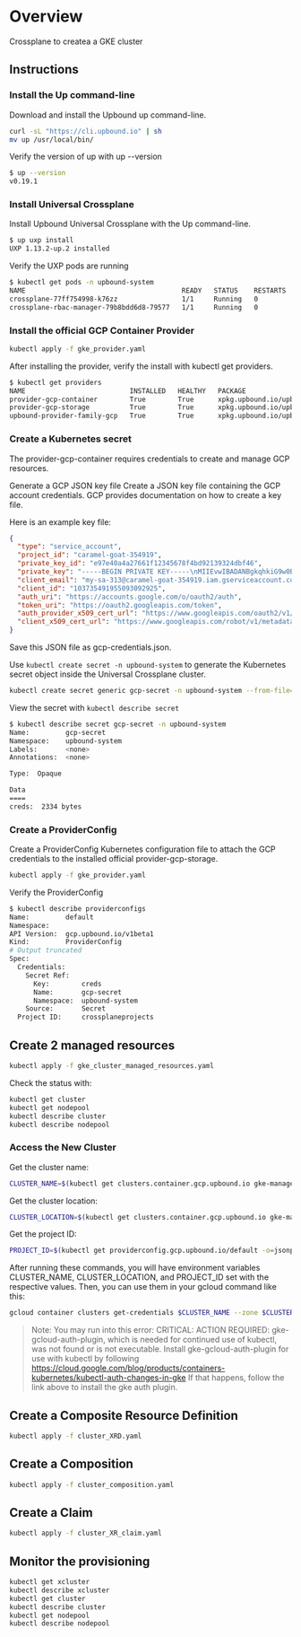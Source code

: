 # Overview
Crossplane to createa a GKE cluster

## Instructions

### Install the Up command-line
Download and install the Upbound up command-line.
```bash
curl -sL "https://cli.upbound.io" | sh
mv up /usr/local/bin/
```

Verify the version of up with up --version
```bash
$ up --version
v0.19.1
```

### Install Universal Crossplane
Install Upbound Universal Crossplane with the Up command-line.

```bash
$ up uxp install
UXP 1.13.2-up.2 installed
```
Verify the UXP pods are running
```bash
$ kubectl get pods -n upbound-system
NAME                                       READY   STATUS    RESTARTS   AGE
crossplane-77ff754998-k76zz                1/1     Running   0          40s
crossplane-rbac-manager-79b8bdd6d8-79577   1/1     Running   0          40s
```

### Install the official GCP Container Provider

```bash
kubectl apply -f gke_provider.yaml
```

After installing the provider, verify the install with kubectl get providers.
```bash
$ kubectl get providers
NAME                          INSTALLED   HEALTHY   PACKAGE                                                  AGE
provider-gcp-container        True        True      xpkg.upbound.io/upbound/provider-gcp-container:v0.41.0   47h
provider-gcp-storage          True        True      xpkg.upbound.io/upbound/provider-gcp-storage:v0.41.0     47h
upbound-provider-family-gcp   True        True      xpkg.upbound.io/upbound/provider-family-gcp:v0.41.0      47h
```

### Create a Kubernetes secret
The provider-gcp-container requires credentials to create and manage GCP resources.

Generate a GCP JSON key file
Create a JSON key file containing the GCP account credentials. GCP provides documentation on how to create a key file.

Here is an example key file:
```json
{
  "type": "service_account",
  "project_id": "caramel-goat-354919",
  "private_key_id": "e97e40a4a27661f12345678f4bd92139324dbf46",
  "private_key": "-----BEGIN PRIVATE KEY-----\nMIIEvwIBADANBgkqhkiG9w0BAQEFAASCBKkwggSlAgEAAoIBAQCwA+6MWRhmcPB3\nF/irb5MDPYAT6BWr7Vu/16U8FbCHk7xtsAWYjKXKHu5mGzum4F781sM0aMCeitlv\n+jr2y7Ny23S9uP5W2kfnD/lfj0EjCdfoaN3m7W0j4DrriJviV6ESeSdb0Ehg+iEW\ngNrkb/ljigYgsSLMuemby5lvJVINUazXJtGUEZew+iAOnI4/j/IrDXPCYVNo5z+b\neiMsDYWfccenWGOQf1hkbVWyKqzsInxu8NQef3tNhoUXNOn+/kgarOA5VTYvFUPr\n2l1P9TxzrcYuL8XK++HjVj5mcNaWXNN+jnFpxjMIJOiDJOZoAo0X7tuCJFXtAZbH\n9P61GjhbAgMBAAECggEARXo31kRw4jbgZFIdASa4hAXpoXHx4/x8Q9yOR4pUNR/2\nt+FMRCv4YTEWb01+nV9hfzISuYRDzBEIxS+jyLkda0/+48i69HOTAD0I9VRppLgE\ne97e40a4a27661f12345678f4bd92139324dbf46+2H7ulQDtbEgfcWpNMQcL2JiFq+WS\neh3H0gHSFFIWGnAM/xofrlhGsN64palZmbt2YiKXcHPT+WgLbD45mT5j9oMYxBJf\nPkUUX5QibSSBQyvNqCgRKHSnsY9yAkoNTbPnEV0clQ4FmSccogyS9uPEocQDefuY\nY7gpwSzjXpaw7tP5scK3NtWmmssi+dwDadfLrKF7oQKBgQDjIZ+jwAggCp7AYB/S\n6dznl5/G28Mw6CIM6kPgFnJ8P/C/Yi2y/OPKFKhMs2ecQI8lJfcvvpU/z+kZizcG\nr/7iRMR/SX8n1eqS8XfWKeBzIdwQmiKyRg2AKelGKljuVtI8sXKv9t6cm8RkWKuZ\n9uVroTCPWGpIrh2EMxLeOrlm0QKBgQDGYxoBvl5GfrOzjhYOa5GBgGYYPdE7kNny\nhpHE9CrPZFIcb5nGMlBCOfV+bqA9ALCXKFCr0eHhTjk9HjHfloxuxDmz34vC0xXG\ncegqfV9GNKZPDctysAlCWW/dMYw4+tzAgoG9Qm13Iyfi2Ikll7vfeMX7fH1cnJs0\nnYpN9LYPawKBgQCwMi09QoMLGDH+2pLVc0ZDAoSYJ3NMRUfk7Paqp784VAHW9bqt\n1zB+W3gTyDjgJdTl5IXVK+tsDUWu4yhUr8LylJY6iDF0HaZTR67HHMVZizLETk4M\nLfvbKKgmHkPO4NtG6gEmMESRCOVZUtAMKFPhIrIhAV2x9CBBpb1FWBjrgQKBgQCj\nkP3WRjDQipJ7DkEdLo9PaJ/EiOND60/m6BCzhGTvjVUt4M22XbFSiRrhXTB8W189\noZ2xrGBCNQ54V7bjE+tBQEQbC8rdnNAtR6kVrzyoU6xzLXp6Wq2nqLnUc4+bQypT\nBscVVfmO6stt+v5Iomvh+l+x05hAjVZh8Sog0AxzdQKBgQCMgMTXt0ZBs0ScrG9v\np5CGa18KC+S3oUOjK/qyACmCqhtd+hKHIxHx3/FQPBWb4rDJRsZHH7C6URR1pHzJ\nmhCWgKGsvYrXkNxtiyPXwnU7PNP9JNuCWa45dr/vE/uxcbccK4JnWJ8+Kk/9LEX0\nmjtDm7wtLVlTswYhP6AP69RoMQ==\n-----END PRIVATE KEY-----\n",
  "client_email": "my-sa-313@caramel-goat-354919.iam.gserviceaccount.com",
  "client_id": "103735491955093092925",
  "auth_uri": "https://accounts.google.com/o/oauth2/auth",
  "token_uri": "https://oauth2.googleapis.com/token",
  "auth_provider_x509_cert_url": "https://www.googleapis.com/oauth2/v1/certs",
  "client_x509_cert_url": "https://www.googleapis.com/robot/v1/metadata/x509/my-sa-313%40caramel-goat-354919.iam.gserviceaccount.com"
}
```
Save this JSON file as gcp-credentials.json.

Use `kubectl create secret -n upbound-system` to generate the Kubernetes secret object inside the Universal Crossplane cluster.

```bash
kubectl create secret generic gcp-secret -n upbound-system --from-file=creds=./gcp-credentials.json
```

View the secret with `kubectl describe secret`
```bash
$ kubectl describe secret gcp-secret -n upbound-system
Name:         gcp-secret
Namespace:    upbound-system
Labels:       <none>
Annotations:  <none>

Type:  Opaque

Data
====
creds:  2334 bytes
```

### Create a ProviderConfig
Create a ProviderConfig Kubernetes configuration file to attach the GCP credentials to the installed official provider-gcp-storage.

```bash
kubectl apply -f gke_provider.yaml
```

Verify the ProviderConfig

```bash
$ kubectl describe providerconfigs
Name:         default
Namespace:
API Version:  gcp.upbound.io/v1beta1
Kind:         ProviderConfig
# Output truncated
Spec:
  Credentials:
    Secret Ref:
      Key:        creds
      Name:       gcp-secret
      Namespace:  upbound-system
    Source:       Secret
  Project ID:     crossplaneprojects
```

## Create 2 managed resources

```bash
kubectl apply -f gke_cluster_managed_resources.yaml
```

Check the status with:

```bash
kubectl get cluster
kubectl get nodepool
kubectl describe cluster
kubectl describe nodepool
```

### Access the New Cluster

Get the cluster name:

```bash
CLUSTER_NAME=$(kubectl get clusters.container.gcp.upbound.io gke-managed-resources -o=jsonpath='{.metadata.name}')
```

Get the cluster location:

```bash
CLUSTER_LOCATION=$(kubectl get clusters.container.gcp.upbound.io gke-managed-resources -o=jsonpath='{.spec.forProvider.location}')
```

Get the project ID:

```bash
PROJECT_ID=$(kubectl get providerconfig.gcp.upbound.io/default -o=jsonpath='{.spec.projectID}')
```

After running these commands, you will have environment variables CLUSTER_NAME, CLUSTER_LOCATION, and PROJECT_ID set with the respective values. Then, you can use them in your gcloud command like this:

```bash
gcloud container clusters get-credentials $CLUSTER_NAME --zone $CLUSTER_LOCATION --project $PROJECT_ID
```

> Note: You may run into this error: CRITICAL: ACTION REQUIRED: gke-gcloud-auth-plugin, which is needed for continued use of kubectl, was not found or is not executable. Install gke-gcloud-auth-plugin for use with kubectl by following https://cloud.google.com/blog/products/containers-kubernetes/kubectl-auth-changes-in-gke
If that happens, follow the link above to install the gke auth plugin.

## Create a Composite Resource Definition

```bash
kubectl apply -f cluster_XRD.yaml
```

## Create a Composition

```bash
kubectl apply -f cluster_composition.yaml
```

## Create a Claim

```bash
kubectl apply -f cluster_XR_claim.yaml
```

## Monitor the provisioning

```bash
kubectl get xcluster
kubectl describe xcluster
kubectl get cluster
kubectl describe cluster
kubectl get nodepool
kubectl describe nodepool
```